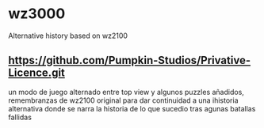 # wz3000
Alternative history based on wz2100
## https://github.com/Pumpkin-Studios/Privative-Licence.git

un modo de juego alternado entre top view y algunos puzzles añadidos, remembranzas de wz2100 original para dar continuidad a una ihistoria alternativa donde se narra la historia de lo que sucedio tras agunas batallas fallidas
